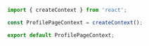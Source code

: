 ```js filename="ProfilePageContext.js|jsx" renderer="react" language="js"
import { createContext } from 'react';

const ProfilePageContext = createContext();

export default ProfilePageContext;
```
